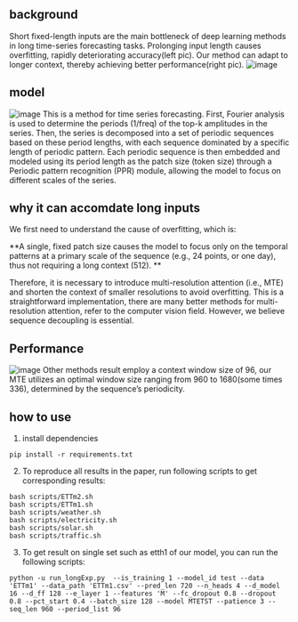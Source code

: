 ## background
Short fixed-length inputs are the main bottleneck of deep learning methods in long time-series forecasting tasks. Prolonging input length causes overfitting, rapidly deteriorating accuracy(left pic). Our method can adapt to longer context, thereby achieving better performance(right pic).
![image](https://github.com/Houyikai/MTE/assets/39182537/b2a37717-cda2-44d3-a0a5-adef22f95c6e)

## model
![image](https://github.com/Houyikai/MTE/assets/39182537/4165815c-97f9-46f8-a635-787a5bf4e5c2)
This is a method for time series forecasting. First, Fourier analysis is used to determine the periods (1/freq) of the top-k amplitudes in the series. Then, the series is decomposed into a set of periodic sequences based on these period lengths, with each sequence dominated by a specific length of periodic pattern. Each periodic sequence is then embedded and modeled using its period length as the patch size (token size) through a Periodic pattern recognition (PPR) module, allowing the model to focus on different scales of the series.

## why it can accomdate long inputs 
We first need to understand the cause of overfitting, which is:

**A single, fixed patch size causes the model to focus only on the temporal patterns at a primary scale of the sequence (e.g., 24 points, or one day), thus not requiring a long context (512). **

Therefore, it is necessary to introduce multi-resolution attention (i.e., MTE) and shorten the context of smaller resolutions to avoid overfitting. This is a straightforward implementation,  there are many better methods for multi-resolution attention, refer to the computer vision field. However, we believe sequence decoupling is essential.

## Performance
![image](https://github.com/Houyikai/MTE/assets/39182537/81e89266-7adc-45a3-ac5e-033bf1b6c8e6)
Other methods result employ a context window size of 96, our MTE utilizes an optimal window size ranging from 960 to 1680(some times 336), determined by the sequence’s periodicity.

## how to use
1. install dependencies 
```
pip install -r requirements.txt
```

2. To reproduce all results in the paper, run following scripts to get corresponding results:
```
bash scripts/ETTm2.sh
bash scripts/ETTm1.sh
bash scripts/weather.sh
bash scripts/electricity.sh
bash scripts/solar.sh
bash scripts/traffic.sh
```

3. To get result on single set such as etth1 of our model, you can run the following scripts:
```
python -u run_longExp.py  --is_training 1 --model_id test --data 'ETTm1' --data_path 'ETTm1.csv' --pred_len 720 --n_heads 4 --d_model 16 --d_ff 128 --e_layer 1 --features 'M' --fc_dropout 0.8 --dropout 0.8 --pct_start 0.4 --batch_size 128 --model MTETST --patience 3 --seq_len 960 --period_list 96
```

